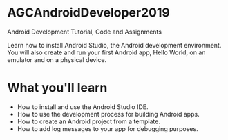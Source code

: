 # AGCAndroidDeveloper2019
Android Development Tutorial, Code and Assignments

Learn how to install Android Studio, the Android development environment.
<br>You will also create and run your first Android app, Hello World, on an emulator and on a physical device.

# What you'll learn
- How to install and use the Android Studio IDE.
- How to use the development process for building Android apps.
- How to create an Android project from a template.
- How to add log messages to your app for debugging purposes.
